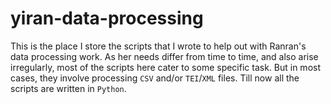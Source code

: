 # yiran-data-processing
This is the place I store the scripts that I wrote to help out with Ranran's data processing work.
As her needs differ from time to time, and also arise irregularly, most of the scripts here cater to some specific task.
But in most cases, they involve processing `CSV` and/or `TEI`/`XML` files.
Till now all the scripts are written in `Python`.

